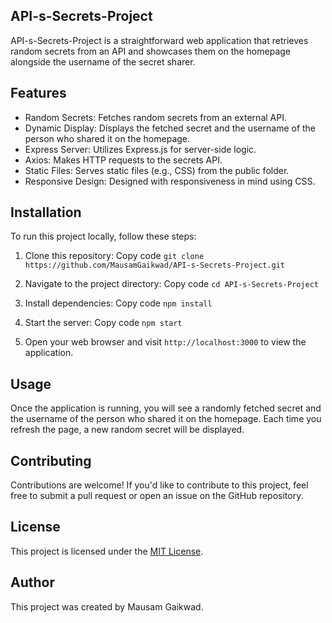 ## API-s-Secrets-Project
API-s-Secrets-Project is a straightforward web application that retrieves random secrets from an API and showcases them on the homepage alongside the username of the secret sharer.

## Features
* Random Secrets: Fetches random secrets from an external API.
* Dynamic Display: Displays the fetched secret and the username of the person who shared it on the homepage.
* Express Server: Utilizes Express.js for server-side logic.
* Axios: Makes HTTP requests to the secrets API.
* Static Files: Serves static files (e.g., CSS) from the public folder.
* Responsive Design: Designed with responsiveness in mind using CSS.
## Installation
To run this project locally, follow these steps:

1. Clone this repository:
Copy code
`git clone https://github.com/MausamGaikwad/API-s-Secrets-Project.git`

2. Navigate to the project directory:
Copy code
`cd API-s-Secrets-Project`

4. Install dependencies:
Copy code
`npm install`

5. Start the server:
Copy code
`npm start`

6. Open your web browser and visit `http://localhost:3000` to view the application.
## Usage
Once the application is running, you will see a randomly fetched secret and the username of the person who shared it on the homepage. Each time you refresh the page, a new random secret will be displayed.

## Contributing
Contributions are welcome! If you'd like to contribute to this project, feel free to submit a pull request or open an issue on the GitHub repository.

## License
This project is licensed under the [MIT License](LICENSE).

## Author
This project was created by Mausam Gaikwad.
